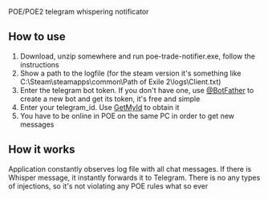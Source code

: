 
POE/POE2 telegram whispering notificator

## How to use
1. Download, unzip somewhere and run poe-trade-notifier.exe, follow the instructions
2. Show a path to the logfile (for the steam version it's something like C:\Steam\steamapps\common\Path of Exile 2\logs\Client.txt)
3. Enter the telegram bot token. If you don't have one, use [@BotFather](https://t.me/botfather) to create a new bot and get its token, it's free and simple
4. Enter your telegram_id. Use [GetMyId](https://t.me/getmyid_bot) to obtain it
5. You have to be online in POE on the same PC in order to get new messages

## How it works
Application constantly observes log file with all chat messages. If there is Whisper message, it instantly forwards it to Telegram.
There is no any types of injections, so it's not violating any POE rules what so ever